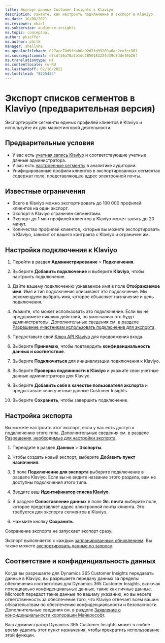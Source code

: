 ```yaml
---
title: Экспорт данных Customer Insights в Klaviyo
description: Узнайте, как настроить подключение и экспорт в Klaviyo.
ms.date: 10/08/2021
ms.reviewer: mhart
ms.subservice: audience-insights
ms.topic: conceptual
author: pkieffer
ms.author: philk
manager: shellyha
ms.openlocfilehash: 027aee70d9fdab0a92d7fd99209a6ac2ca3cc361
ms.sourcegitcommit: e7cdf36a78a2b1dd2850183224d39c8dde46b26f
ms.translationtype: HT
ms.contentlocale: ru-RU
ms.lasthandoff: 02/16/2022
ms.locfileid: "8225484"
---
```

# <a name="export-segment-lists-to-klaviyo-preview"></a>Экспорт списков сегментов в Klaviyo (предварительная версия)

Экспортируйте сегменты единых профилей клиентов в Klaviyo и используйте их для маркетинговой деятельности.

## <a name="prerequisites"></a>Предварительные условия

-   У вас есть [учетная запись Klaviyo](https://www.klaviyo.com/) и соответствующие учетные данные администратора.
-   У вас есть [настроенные сегменты](segments.md) в аналитике аудитории.
-   Унифицированные профили клиентов в экспортированных сегментах содержат поле, представляющее адрес электронной почты.

## <a name="known-limitations"></a>Известные ограничения

- Всего в Klaviyo можно экспортировать до 100 000 профилей клиентов на один экспорт.
- Экспорт в Klaviyo ограничен сегментами.
- Экспорт до 1 млн профилей клиентов в Klaviyo может занять до 20 минут. 
- Количество профилей клиентов, которые вы можете экспортировать в Klaviyo, зависит от вашего контракта с Klaviyo и ограничен им.

## <a name="set-up-connection-to-klaviyo"></a>Настройка подключения к Klaviyo

1. Перейти в раздел **Администрирование** > **Подключения**.

1. Выберите **Добавить подключение** и выберите **Klaviyo**, чтобы настроить подключение.

1. Дайте вашему подключению узнаваемое имя в поле **Отображаемое имя**. Имя и тип подключения описывают это подключение. Мы рекомендуем выбрать имя, которое объясняет назначение и цель подключения.

1. Укажите, кто может использовать это подключение. Если вы не предпримете никаких действий, по умолчанию это будут администраторы. Дополнительные сведения см. в разделе [Разрешение участникам использовать подключение для экспорта](connections.md#allow-contributors-to-use-a-connection-for-exports).

1. Предоставьте свой [Ключ API Klaviyo](https://help.klaviyo.com/hc/articles/115005062267-How-to-Manage-Your-Account-s-API-Keys) для продолжения входа. 

1. Выберите **Принимаю**, чтобы подтвердить **конфиденциальность данных и соответствие**.

1. Выберите **Подключиться** для инициализации подключения к Klaviyo.

1. Выберите **Проверка подлинности в Klaviyo** и укажите свои учетные данные администратора для Klaviyo.

1. Выберите **Добавить себя в качестве пользователя экспорта** и предоставьте свои учетные данные Customer Insights.

1. Выберите **Сохранить**, чтобы завершить подключение.

## <a name="configure-an-export"></a>Настройка экспорта

Вы можете настроить этот экспорт, если у вас есть доступ к подключению этого типа. Дополнительные сведения см. в разделе [Разрешения, необходимые для настройки экспорта](export-destinations.md#set-up-a-new-export).

1. Перейдите в раздел **Данные** > **Экспорты**.

1. Чтобы создать новый экспорт, выберите **Добавить пункт назначения**.

1. В поле **Подключение для экспорта** выберите подключение в разделе Klaviyo. Если вы не видите название этого раздела, вам не доступны подключения этого типа.

1. Введите ваш [**Идентификатор списка Klaviyo**](https://help.klaviyo.com/hc/articles/115005078647-How-to-Find-a-List-ID).     

3. В разделе **Сопоставление данных** в поле **Эл. почта** выберите поле, которое представляет адрес электронной почты клиента. Это требуется для экспорта сегментов в Klaviyo.

1. Нажмите кнопку **Сохранить**.

Сохранение экспорта не запускает экспорт сразу.

Экспорт выполняется с каждым [запланированным обновлением](system.md#schedule-tab). Вы также можете [экспортировать данные по запросу](export-destinations.md#run-exports-on-demand). 


## <a name="data-privacy-and-compliance"></a>Соответствие и конфиденциальность данных

Когда вы разрешаете для Dynamics 365 Customer Insights передавать данные в Klaviyo, вы разрешаете передачу данных за пределы обеспечения соответствия для Dynamics 365 Customer Insights, включая потенциально конфиденциальные данные, такие как личные данные. Microsoft передаст такие данные по вашему указанию, но вы несете ответственность за обеспечение того, что Klaviyo отвечает всем вашим обязательствам по обеспечению конфиденциальности и безопасности. Дополнительные сведения см. в разделе [Заявление о конфиденциальности корпорации Майкрософт](https://go.microsoft.com/fwlink/?linkid=396732).

Ваш администратор Dynamics 365 Customer Insights может в любое время удалить этот пункт назначения, чтобы прекратить использование этой функции.
